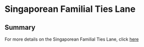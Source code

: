 

# Singaporean Familial Ties Lane

## Summary

For more details on the Singaporean Familial Ties Lane, click [here](https://form.gov.sg/#!/5e3648e9405c180011dc5f9c) 
